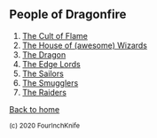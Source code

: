 ## People of Dragonfire

1. [The Cult of Flame](cult)
2. [The House of (awesome) Wizards](house-wizards)
3. [The Dragon](dragon)
4. [The Edge Lords](edge-lords)
5. [The Sailors](sailors)
6. [The Smugglers](smugglers)
7. [The Raiders](raiders)

[Back to home][home]

[home]: /Dragonfire

<sup>(c) 2020 FourInchKnife</sup>

